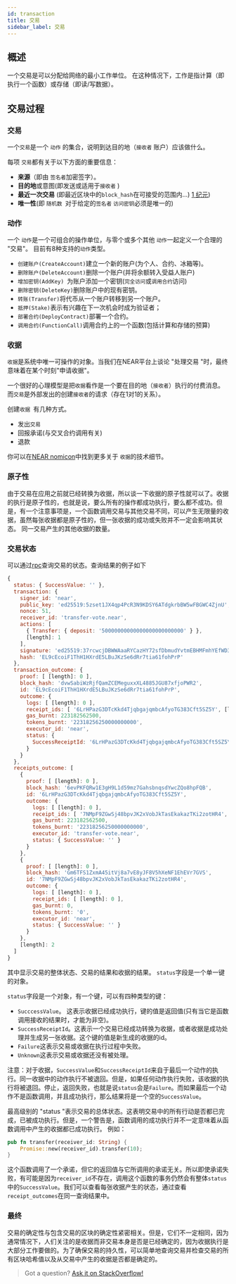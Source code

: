 ```yaml
---
id: transaction
title: 交易
sidebar_label: 交易
---
```



## 概述

一个交易是可以分配给网络的最小工作单位。 在这种情况下，工作是指计算（即执行一个函数）或存储（即读/写数据）。


## 交易过程

### 交易

一个`交易`是一个 `动作` 的集合，说明到达目的地（`接收者` 账户）应该做什么。

每项 `交易`都有关于以下方面的重要信息：
- **来源**（即由 `签名者`加密签字）。
- **目的地**或意图(即发送或适用于`接收者` )
- **最近一次交易** (即最近区块中的`block_hash`在可接受的范围内...) [1 纪元](/docs/concepts/epoch))
- **唯一性**(即 `随机数 `对于给定的`签名者` `访问密钥`必须是唯一的)

### 动作

一个  `动作`是一个可组合的操作单位，与零个或多个其他 `动作`一起定义一个合理的 "交易"。 目前有8种支持的`动作`类型。

- `创建账户(CreateAccount)`建立一个新的账户(为个人、合约、冰箱等)。
- `删除账户(DeleteAccount)`删除一个账户(并将余额转入受益人账户)
- `增加密钥(AddKey) `为账户添加一个密钥(`完全访问`或`调用合约`访问)
- `删除密钥(DeleteKey)`删除账户中的现有密钥。
- `转账(Transfer)`将代币从一个账户转移到另一个账户。
- `抵押(Stake)`表示有兴趣在下一次机会时成为验证者；
- `部署合约(DeployContract)`部署一个合约。
- `调用合约(FunctionCall)`调用合约上的一个函数(包括计算和存储的预算)


### 收据

`收据`是系统中唯一可操作的对象。当我们在NEAR平台上谈论 "处理交易 "时，最终意味着在某个时刻"申请收据"。

一个很好的心理模型是把`收据`看作是一个要在目的地（`接收者`）执行的付费消息。而`交易`是外部发出的创建`接收者`的请求（存在1对1的关系）。

创建`收据 `有几种方式。

- 发出`交易`
- 回报承诺(与交叉合约调用有关)
- 退款

你可以在[NEAR nomicon](https://nomicon.io/RuntimeSpec/Receipts.html)中找到更多关于 `收据`的技术细节。

### 原子性

由于交易在应用之前就已经转换为收据，所以谈一下收据的原子性就可以了。收据的执行是原子性的，也就是说，要么所有的操作都成功执行，要么都不成功。但是，有一个注意事项是，一个函数调用交易与其他交易不同，可以产生无限量的收据，虽然每张收据都是原子性的，但一张收据的成功或失败并不一定会影响其状态。
同一交易产生的其他收据的数量。

### 交易状态

可以通过[rpc](/docs/develop/front-end/rpc)查询交易的状态。查询结果的例子如下
```javascript
{
  status: { SuccessValue: '' },
  transaction: {
    signer_id: 'near',
    public_key: 'ed25519:5zset1JX4qp4PcR3N9KDSY6ATdgkrbBW5wFBGWC4ZjnU',
    nonce: 51,
    receiver_id: 'transfer-vote.near',
    actions: [
      { Transfer: { deposit: '50000000000000000000000000' } },
      [length]: 1
    ],
    signature: 'ed25519:37rcwcjDBWWAaaRYCazHY72sfDbmudYvtmEBHMFmhYEfWD3mbrgrtYs5nVh9gzRUESELRDET9g72LnAD2BWdSgKu',
    hash: 'EL9cEcoiF1ThH1HXrdE5LBuJKzSe6dRr7tia61fohPrP'
  },
  transaction_outcome: {
    proof: [ [length]: 0 ],
    block_hash: 'dvwSabiWzRjfQamZCEMeguxxXL4885JGU87xfjoPWR2',
    id: 'EL9cEcoiF1ThH1HXrdE5LBuJKzSe6dRr7tia61fohPrP',
    outcome: {
      logs: [ [length]: 0 ],
      receipt_ids: [ '6LrHPazG3DTcKkd4TjqbgajqmbcAfyoTG383Cft5SZ5Y', [length]: 1 ],
      gas_burnt: 223182562500,
      tokens_burnt: '22318256250000000000',
      executor_id: 'near',
      status: {
        SuccessReceiptId: '6LrHPazG3DTcKkd4TjqbgajqmbcAfyoTG383Cft5SZ5Y'
      }
    }
  },
  receipts_outcome: [
    {
      proof: [ [length]: 0 ],
      block_hash: '6evPKFQRw1E3gH9L1d59mz7GahsbnqsdYwcZQo8hpFQB',
      id: '6LrHPazG3DTcKkd4TjqbgajqmbcAfyoTG383Cft5SZ5Y',
      outcome: {
        logs: [ [length]: 0 ],
        receipt_ids: [ '7NMpF9ZGwSj48bpvJK2xVobJkTasEkakazTKi2zotHR4', [length]: 1 ],
        gas_burnt: 223182562500,
        tokens_burnt: '22318256250000000000',
        executor_id: 'transfer-vote.near',
        status: { SuccessValue: '' }
      }
    },
    {
      proof: [ [length]: 0 ],
      block_hash: 'Gm6TFS1ZxmA45itVj8a7vE8yJF8V5hXeNF1EhEVr7GVS',
      id: '7NMpF9ZGwSj48bpvJK2xVobJkTasEkakazTKi2zotHR4',
      outcome: {
        logs: [ [length]: 0 ],
        receipt_ids: [ [length]: 0 ],
        gas_burnt: 0,
        tokens_burnt: '0',
        executor_id: 'near',
        status: { SuccessValue: '' }
      }
    },
    [length]: 2
  ]
}
```
其中显示交易的整体状态、交易的结果和收据的结果。
`status`字段是一个单一键的对象。

`status`字段是一个对象，有一个键，可以有四种类型的键：
- `SucccessValue`。 这表示收据已经成功执行，键的值是返回值(只有当它是函数调用接收的结果时，才能为非空)。
- `SuccessReceiptId`。这表示一个交易已经成功转换为收据，或者收据是成功处理并生成另一张收据。这个键的值是新生成的收据的id。
- `Failure`这表示交易或收据在执行过程中失败。
- `Unknown`这表示交易或收据还没有被处理。

注意：对于收据，`SuccessValue`和`SuccessReceiptId`来自于最后一个动作的执行。同一收据中的动作执行不被退回。但是，如果任何动作执行失败，该收据的执行将被退回。停止，返回失败，也就是说`status`会是`Failure`。而如果最后一个动作不是函数调用，并且成功执行，那么结果将是一个空的`SuccessValue`。

最高级别的 "status "表示交易的总体状态。这表明交易中的所有行动是否都已完成，已被成功执行。但是，一个警告是，函数调用的成功执行并不一定意味着从函数调用中产生的收据都已成功执行。
例如： 

```rust
pub fn transfer(receiver_id: String) {
    Promise::new(receiver_id).transfer(10);
}
```
这个函数调用了一个承诺，但它的返回值与它所调用的承诺无关。所以即使承诺失败，有可能是因为`receiver_id`不存在，调用这个函数的事务仍然会有整体`status`中的`SuccessValue`。我们可以查看每张收据产生的状态，通过查看`receipt_outcomes`在同一查询结果中。

### 最终

交易的确定性与包含交易的区块的确定性紧密相关。但是，它们不一定相同，因为通常情况下，人们关注的是收据而非交易本身是否是已经确定的，因为收据执行是大部分工作要做的。为了确保交易的持久性，可以简单地查询交易并检查交易的所有区块哈希值以及从交易中产生的收据是否都是确定的。

>Got a question?
><a href="https://stackoverflow.com/questions/tagged/nearprotocol">
><h8>Ask it on StackOverflow!</h8></a>
